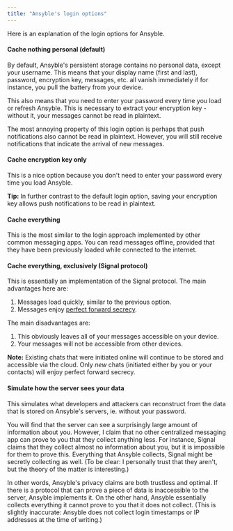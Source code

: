 ```yaml
---
title: "Ansyble's login options"
---
```


Here is an explanation of the login options for Ansyble.

#### Cache nothing personal (default)

By default, Ansyble's persistent storage contains no personal data, except your username. This means that your display name (first and last), password, encryption key, messages, etc. all vanish immediately if for instance, you pull the battery from your device.

This also means that you need to enter your password every time you load or refresh Ansyble. This is necessary to extract your encryption key - without it, your messages cannot be read in plaintext.

The most annoying property of this login option is perhaps that push notifications also cannot be read in plaintext. However, you will still receive notifications that indicate the arrival of new messages.

#### Cache encryption key only

This is a nice option because you don't need to enter your password every time you load Ansyble.

__Tip:__ In further contrast to the default login option, saving your encryption key allows push notifications to be read in plaintext.


#### Cache everything

This is the most similar to the login approach implemented by other common messaging apps. You can read messages offline, provided that they have been previously loaded while connected to the internet.

#### Cache everything, exclusively (Signal protocol)

This is essentially an implementation of the Signal protocol. The main advantages here are: 

1. Messages load quickly, similar to the previous option.
2. Messages enjoy [perfect forward secrecy](https://en.wikipedia.org/wiki/Forward_secrecy).

The main disadvantages are:

1. This obviously leaves all of your messages accessible on your device.
2. Your messages will not be accessible from other devices.

__Note:__ Existing chats that were initiated online will continue to be stored and accessible via the cloud. Only _new_ chats (initiated either by you or your contacts) will enjoy perfect forward secrecy.

#### Simulate how the server sees your data

This simulates what developers and attackers can reconstruct from the data that is stored on Ansyble's servers, ie. without your password.

You will find that the server can see a surprisingly large amount of information about you. However, I claim that no other centralized messaging app can prove to you that they collect anything less. For instance, Signal claims that they collect almost no information about you, but it is impossible for them to prove this. Everything that Ansyble collects, Signal might be secretly collecting as well. (To be clear: I personally trust that they aren't, but the theory of the matter is interesting.)

In other words, Ansyble's privacy claims are both trustless and optimal. If there is a protocol that can prove a piece of data is inaccessible to the server, Ansyble implements it. On the other hand, Ansyble essentially collects everything it cannot prove to you that it does not collect. (This is slightly inaccurate: Ansyble does not collect login timestamps or IP addresses at the time of writing.)
